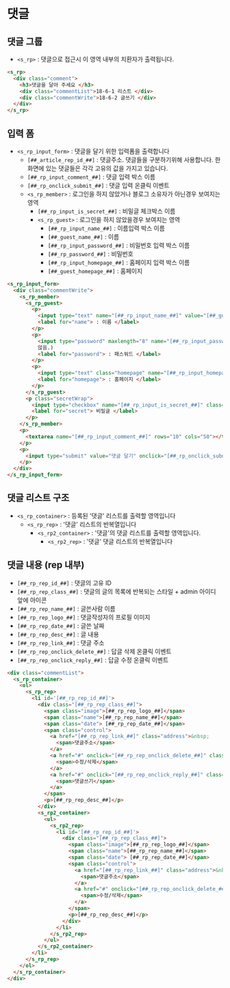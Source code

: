 # 댓글

## 댓글 그룹
- `<s_rp>` : 댓글으로 접근시 이 영역 내부의 치환자가 출력됩니다.

```html
<s_rp>
  <div class="comment">
    <h3>댓글을 달아 주세요 </h3>
    <div class="commentList">18-6-1 리스트 </div>
    <div class="commentWrite">18-6-2 글쓰기 </div>
  </div>
</s_rp>
```

## 입력 폼
- `<s_rp_input_form>` : 댓글을 달기 위한 입력폼을 출력합니다
	- `[##_article_rep_id_##]` : 댓글주소. 댓글들을 구분하기위해 사용합니다. 한 화면에 있는 댓글들은 각각 고유의 값을 가지고 있습니다.
	- `[##_rp_input_comment_##]` : 댓글 입력 박스 이름
	- `[##_rp_onclick_submit_##]` : 댓글 입력 온클릭 이벤트
	- `<s_rp_member>` : 로그인을 하지 않았거나 블로그 소유자가 아닌경우 보여지는 영역
		- `[##_rp_input_is_secret_##]` : 비밀글 체크박스 이름
		- `<s_rp_guest>` : 로그인을 하지 않았을경우 보여지는 영역
			- `[##_rp_input_name_##]` : 이름입력 박스 이름
			- `[##_guest_name_##]` : 이름
			- `[##_rp_input_password_##]` : 비밀번호 입력 박스 이름
			- `[##_rp_password_##]` : 비밀번호
			- `[##_rp_input_homepage_##]` : 홈페이지 입력 박스 이름
			- `[##_guest_homepage_##]` : 홈페이지

```html
<s_rp_input_form>
  <div class="commentWrite">
    <s_rp_member>
      <s_rp_guest>
        <p>
          <input type="text" name="[##_rp_input_name_##]" value="[##_guest_name_##]" />
          <label for="name"> : 이름 </label>
        </p>
        <p>
          <input type="password" maxlength="8" name="[##_rp_input_password_##]" value="[##_rp_admin_check_##]" />블로그 관리자일 경우 password field에 미리 비밀번호를 넣어놓기 위해 만들어 놓았던 치환자였으나, 지금은 사용되지 않음.. (현재는 블로그 관리자일 경우 password field가 나타나지
          않음.)
          <label for="password"> : 패스워드 </label>
        </p>
        <p>
          <input type="text" class="homepage" name="[##_rp_input_homepage_##]" value="[##_guest_homepage_##]" />
          <label for="homepage"> : 홈페이지 </label>
        </p>
      </s_rp_guest>
      <p class="secretWrap">
        <input type="checkbox" name="[##_rp_input_is_secret_##]" class="checkbox" />
        <label for="secret"> 비밀글 </label>
      </p>
    </s_rp_member>
    <p>
      <textarea name="[##_rp_input_comment_##]" rows="10" cols="50"></textarea>
    </p>
    <p>
      <input type="submit" value="댓글 달기" onclick="[##_rp_onclick_submit_##]" />
    </p>
  </div>
</s_rp_input_form>
```

## 댓글 리스트 구조
- `<s_rp_container>` : 등록된 '댓글' 리스트를 출력할 영역입니다
	- `<s_rp_rep>` : '댓글' 리스트의 반복열입니다
		- `<s_rp2_container>` : '댓글'의 댓글 리스트를 출력할 영역입니다.
			- `<s_rp2_rep>` : '댓글' 댓글 리스트의 반복열입니다

## 댓글 내용 (rep 내부)
- `[##_rp_rep_id_##]` : 댓글의 고유 ID
- `[##_rp_rep_class_##]` : 댓글의 글의 목록에 반복되는 스타일 + admin 아이디 앞에 아이콘
- `[##_rp_rep_name_##]` : 글쓴사람 이름
- `[##_rp_rep_logo_##]` : 댓글작성자의 프로필 이미지
- `[##_rp_rep_date_##]` : 글쓴 날짜
- `[##_rp_rep_desc_##]` : 글 내용
- `[##_rp_rep_link_##]` : 댓글 주소
- `[##_rp_rep_onclick_delete_##]` : 답글 삭제 온클릭 이벤트
- `[##_rp_rep_onclick_reply_##]` : 답글 수정 온클릭 이벤트

```html
<div class="commentList">
  <s_rp_container>
    <ol>
      <s_rp_rep>
        <li id='[##_rp_rep_id_##]'>
          <div class="[##_rp_rep_class_##]">
            <span class="image">[##_rp_rep_logo_##]</span>
            <span class="name">[##_rp_rep_name_##]</span>
            <span class="date"> [##_rp_rep_date_##]</span>
            <span class="control">
              <a href="[##_rp_rep_link_##]" class="address">&nbsp;
                <span>댓글주소</span>
              </a>
              <a href="#" onclick="[##_rp_rep_onclick_delete_##]" class="modify">&nbsp;
                <span>수정/삭제</span>
              </a>
              <a href="#" onclick="[##_rp_rep_onclick_reply_##]" class="write">&nbsp;
                <span>댓글쓰기</span>
              </a>
            </span>
            <p>[##_rp_rep_desc_##]</p>
          </div>
          <s_rp2_container>
            <ul>
              <s_rp2_rep>
                <li id='[##_rp_rep_id_##]'>
                  <div class="[##_rp_rep_class_##]">
                    <span class="image">[##_rp_rep_logo_##]</span>
                    <span class="name">[##_rp_rep_name_##]</span>
                    <span class="date"> [##_rp_rep_date_##]</span>
                    <span class="control">
                      <a href="[##_rp_rep_link_##]" class="address">&nbsp;
                        <span>댓글주소</span>
                      </a>
                      <a href="#" onclick="[##_rp_rep_onclick_delete_##]" class="modify">&nbsp;
                        <span>수정/삭제</span>
                      </a>
                    </span>
                    <p>[##_rp_rep_desc_##]</p>
                  </div>
                </li>
              </s_rp2_rep>
            </ul>
          </s_rp2_container>
        </li>
      </s_rp_rep>
    </ol>
  </s_rp_container>
</div>
```
